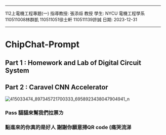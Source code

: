 ***
112上電機工程專題(一)
指導教授: 張添烜 教授
學生: NYCU 電機工程學系 110511008林群凱 110511051徐士軒 110511139許誠
日期: 2023-12-31
***

# ChipChat-Prompt

## Part 1 : Homework and Lab of Digital Circuit System

## Part 2 : Caravel CNN Accelerator

![415033474_897345721700333_6958923438047904941_n](https://github.com/Kai-0808/ChipChat-Prompt/assets/138969830/17dd5280-2042-4bdb-ace9-bdc1e8cced0a)
### Pass 貓貓來幫我們拉票ㄌ
### 點進來的你真的是好人 謝謝你願意掃QR code (痛哭流涕
